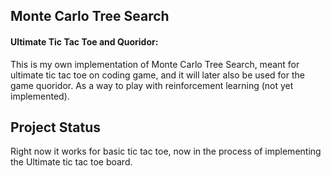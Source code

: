 ## Monte Carlo Tree Search

#### Ultimate Tic Tac Toe and Quoridor:

This is my own implementation of Monte Carlo Tree Search, meant for ultimate tic tac toe on coding game, and it will later also be used for the game quoridor. As a way to play with reinforcement learning (not yet implemented).

## Project Status
Right now it works for basic tic tac toe, now in the process of implementing the Ultimate tic tac toe board.
